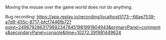 Moving the mouse over the game world does not do anything.

Bug recording: https://app.replay.io/recording/localhost5173--66ae7539-a7d9-455c-8717-bfcf7446fb72?point=24987928631798923478451981991804943&primaryPanel=comments&secondaryPanel=console&time=10272.391981449624
